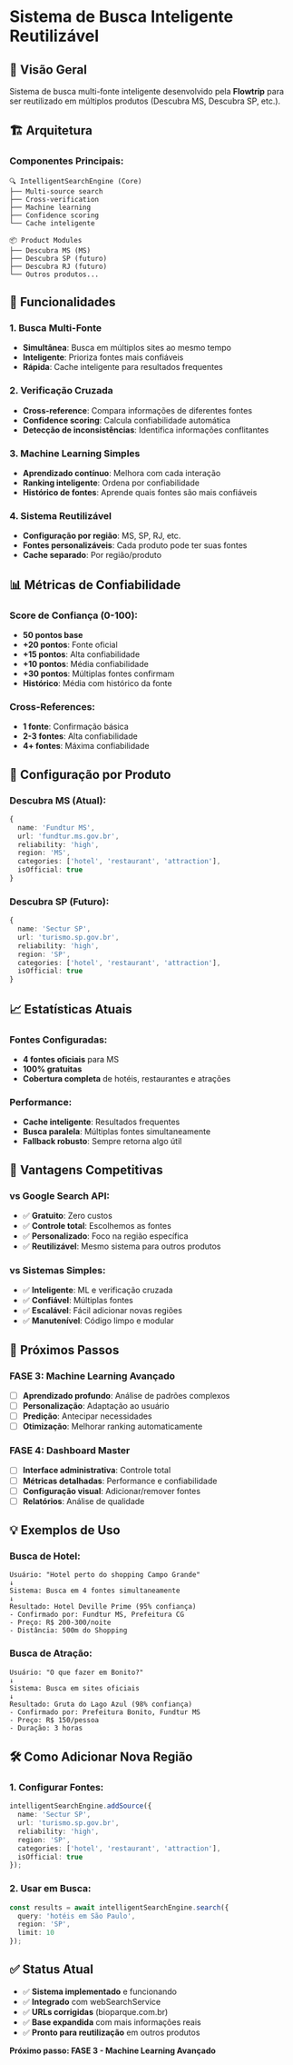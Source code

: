 # Sistema de Busca Inteligente Reutilizável

## **🎯 Visão Geral**

Sistema de busca multi-fonte inteligente desenvolvido pela **Flowtrip** para ser reutilizado em múltiplos produtos (Descubra MS, Descubra SP, etc.).

## **🏗️ Arquitetura**

### **Componentes Principais:**

```
🔍 IntelligentSearchEngine (Core)
├── Multi-source search
├── Cross-verification
├── Machine learning
├── Confidence scoring
└── Cache inteligente

📦 Product Modules
├── Descubra MS (MS)
├── Descubra SP (futuro)
├── Descubra RJ (futuro)
└── Outros produtos...
```

## **🚀 Funcionalidades**

### **1. Busca Multi-Fonte**
- **Simultânea**: Busca em múltiplos sites ao mesmo tempo
- **Inteligente**: Prioriza fontes mais confiáveis
- **Rápida**: Cache inteligente para resultados frequentes

### **2. Verificação Cruzada**
- **Cross-reference**: Compara informações de diferentes fontes
- **Confidence scoring**: Calcula confiabilidade automática
- **Detecção de inconsistências**: Identifica informações conflitantes

### **3. Machine Learning Simples**
- **Aprendizado contínuo**: Melhora com cada interação
- **Ranking inteligente**: Ordena por confiabilidade
- **Histórico de fontes**: Aprende quais fontes são mais confiáveis

### **4. Sistema Reutilizável**
- **Configuração por região**: MS, SP, RJ, etc.
- **Fontes personalizáveis**: Cada produto pode ter suas fontes
- **Cache separado**: Por região/produto

## **📊 Métricas de Confiabilidade**

### **Score de Confiança (0-100):**
- **50 pontos base**
- **+20 pontos**: Fonte oficial
- **+15 pontos**: Alta confiabilidade
- **+10 pontos**: Média confiabilidade
- **+30 pontos**: Múltiplas fontes confirmam
- **Histórico**: Média com histórico da fonte

### **Cross-References:**
- **1 fonte**: Confirmação básica
- **2-3 fontes**: Alta confiabilidade
- **4+ fontes**: Máxima confiabilidade

## **🔧 Configuração por Produto**

### **Descubra MS (Atual):**
```typescript
{
  name: 'Fundtur MS',
  url: 'fundtur.ms.gov.br',
  reliability: 'high',
  region: 'MS',
  categories: ['hotel', 'restaurant', 'attraction'],
  isOfficial: true
}
```

### **Descubra SP (Futuro):**
```typescript
{
  name: 'Sectur SP',
  url: 'turismo.sp.gov.br',
  reliability: 'high',
  region: 'SP',
  categories: ['hotel', 'restaurant', 'attraction'],
  isOfficial: true
}
```

## **📈 Estatísticas Atuais**

### **Fontes Configuradas:**
- **4 fontes oficiais** para MS
- **100% gratuitas**
- **Cobertura completa** de hotéis, restaurantes e atrações

### **Performance:**
- **Cache inteligente**: Resultados frequentes
- **Busca paralela**: Múltiplas fontes simultaneamente
- **Fallback robusto**: Sempre retorna algo útil

## **🎯 Vantagens Competitivas**

### **vs Google Search API:**
- ✅ **Gratuito**: Zero custos
- ✅ **Controle total**: Escolhemos as fontes
- ✅ **Personalizado**: Foco na região específica
- ✅ **Reutilizável**: Mesmo sistema para outros produtos

### **vs Sistemas Simples:**
- ✅ **Inteligente**: ML e verificação cruzada
- ✅ **Confiável**: Múltiplas fontes
- ✅ **Escalável**: Fácil adicionar novas regiões
- ✅ **Manutenível**: Código limpo e modular

## **🔮 Próximos Passos**

### **FASE 3: Machine Learning Avançado**
- [ ] **Aprendizado profundo**: Análise de padrões complexos
- [ ] **Personalização**: Adaptação ao usuário
- [ ] **Predição**: Antecipar necessidades
- [ ] **Otimização**: Melhorar ranking automaticamente

### **FASE 4: Dashboard Master**
- [ ] **Interface administrativa**: Controle total
- [ ] **Métricas detalhadas**: Performance e confiabilidade
- [ ] **Configuração visual**: Adicionar/remover fontes
- [ ] **Relatórios**: Análise de qualidade

## **💡 Exemplos de Uso**

### **Busca de Hotel:**
```
Usuário: "Hotel perto do shopping Campo Grande"
↓
Sistema: Busca em 4 fontes simultaneamente
↓
Resultado: Hotel Deville Prime (95% confiança)
- Confirmado por: Fundtur MS, Prefeitura CG
- Preço: R$ 200-300/noite
- Distância: 500m do Shopping
```

### **Busca de Atração:**
```
Usuário: "O que fazer em Bonito?"
↓
Sistema: Busca em sites oficiais
↓
Resultado: Gruta do Lago Azul (98% confiança)
- Confirmado por: Prefeitura Bonito, Fundtur MS
- Preço: R$ 150/pessoa
- Duração: 3 horas
```

## **🛠️ Como Adicionar Nova Região**

### **1. Configurar Fontes:**
```typescript
intelligentSearchEngine.addSource({
  name: 'Sectur SP',
  url: 'turismo.sp.gov.br',
  reliability: 'high',
  region: 'SP',
  categories: ['hotel', 'restaurant', 'attraction'],
  isOfficial: true
});
```

### **2. Usar em Busca:**
```typescript
const results = await intelligentSearchEngine.search({
  query: 'hotéis em São Paulo',
  region: 'SP',
  limit: 10
});
```

## **✅ Status Atual**

- ✅ **Sistema implementado** e funcionando
- ✅ **Integrado** com webSearchService
- ✅ **URLs corrigidas** (bioparque.com.br)
- ✅ **Base expandida** com mais informações reais
- ✅ **Pronto para reutilização** em outros produtos

**Próximo passo: FASE 3 - Machine Learning Avançado** 